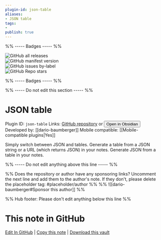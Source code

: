 ```yaml
---
plugin-id: json-table
aliases:
- JSON table
tags: 
- 
publish: true
---
```


%% ----- Badges ----- %%

![GitHub all releases](https://img.shields.io/github/downloads/dario-baumberger/obsidian-json-table/total?color=573E7A&logo=github&style=for-the-badge)   
![GitHub manifest version](https://img.shields.io/github/manifest-json/v/dario-baumberger/obsidian-json-table?color=573E7A&logo=github&style=for-the-badge)   
![GitHub issues by-label](https://img.shields.io/github/issues/dario-baumberger/obsidian-json-table/help%20wanted?color=573E7A&logo=github&style=for-the-badge)   
![GitHub Repo stars](https://img.shields.io/github/stars/dario-baumberger/obsidian-json-table?color=573E7A&logo=github&style=for-the-badge)

%% ----- Badges ----- %%

%% ----- Do not edit this section ----- %%

# JSON table

Plugin ID: `json-table`
Links: [GitHub repository](https://github.com/dario-baumberger/obsidian-json-table) or [<button id=HH>Open in Obsidian</button>](obsidian://show-plugin?id=json-table)
Developed by: [[dario-baumberger]]
Mobile compatible: [[Mobile-compatible plugins|Yes]]

Simply switch between JSON and tables. Generate a table from a JSON string or a URL (which returns JSON) in your notes. Generate JSON from a table in your notes.

%% ----- Do not edit anything above this line ----- %% 

%% Does the repository or author have any sponsoring links? Uncomment the next line and add them to the author's note. If they don't, please delete the placeholder tag: #placeholder/author %%
%% ![[dario-baumberger#Sponsor this author]] %%

%% Hub footer: Please don't edit anything below this line %%

# This note in GitHub

<span class="git-footer">[Edit In GitHub](https://github.dev/obsidian-community/obsidian-hub/blob/main/02%20-%20Community%20Expansions/02.05%20All%20Community%20Expansions/Plugins/json-table.md "git-hub-edit-note") | [Copy this note](https://raw.githubusercontent.com/obsidian-community/obsidian-hub/main/02%20-%20Community%20Expansions/02.05%20All%20Community%20Expansions/Plugins/json-table.md "git-hub-copy-note") | [Download this vault](https://github.com/obsidian-community/obsidian-hub/archive/refs/heads/main.zip "git-hub-download-vault") </span>
